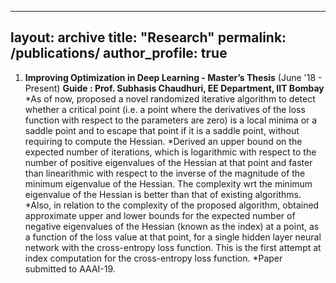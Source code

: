 
---
layout: archive
title: "Research"
permalink: /publications/
author_profile: true
---

1.  **Improving Optimization in Deep Learning - Master’s Thesis** (June '18 - Present)
    **Guide : Prof. Subhasis Chaudhuri, EE Department, IIT Bombay**
    *As of now, proposed a novel randomized iterative algorithm to detect whether a critical point (i.e. a point where the
    derivatives of the loss function with respect to the parameters are zero) is a local minima or a saddle point
    and to escape that point if it is a saddle point, without requiring to compute the Hessian.
    *Derived an upper bound on the expected number of iterations, which is logarithmic with respect to the
    number of positive eigenvalues of the Hessian at that point and faster than linearithmic with respect to
    the inverse of the magnitude of the minimum eigenvalue of the Hessian. The complexity wrt the minimum
    eigenvalue of the Hessian is better than that of existing algorithms.
    *Also, in relation to the complexity of the proposed algorithm, obtained approximate upper and lower bounds
    for the expected number of negative eigenvalues of the Hessian (known as the index) at a point, as a function
    of the loss value at that point, for a single hidden layer neural network with the cross-entropy loss function.
    This is the first attempt at index computation for the cross-entropy loss function.
    *Paper submitted to AAAI-19.
